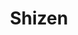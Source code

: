 ---
layout: place
title: "Shizen"
permalink: /california/san-francisco/shizen.html
stateAbbr: CA
stateName: California
cityName: San Francisco
seo:
  name: "Shizen"
  type: Restaurant
  links: https://www.shizensf.com/
description: "Vegan fare from faux-sushi and ramen to meatless small plates, in an inventive and wood-decked space. Shizen serves delicious sushi in San Francisco, California. Try fresh Japanese dishes for a great dining experience. Available for, lunch, and dinner."
place_id: ChIJIVHOoCF-j4ARnw6y25XWmMA
photos:
  - name: >-
      places/ChIJIVHOoCF-j4ARnw6y25XWmMA/photos/AeeoHcI-eLTNO4RSrACxm9DOrMBYZVfbEAmPl7pif-tlICkz0m1wduCpv46IEEs9ncvTcKtQtFkCkPrYjKqh6s6-jECS-cU-zmsJN_vLy9K418ZSYjUXwqLeWqX7sRxlsJfFLgWFBFTs-aqpJVwGNHPQd6rBKKCYLk6zRk1i09t4uSGyl6V-y4MqJavNyn7jWw8CDKjDQ8UZYDxp6jqvLAy9i9-c5ao3hWojyT57Q8NUCzqyp7RzTAVBGX1rOS2Ep2BvOkE8v9qjr1jHht2bV0TewmxxCil_7sh8wqLl7few5UtJrr_6o-3b9T6m1QMD9LwhkCrO5sY6vOBwVp5QrCRW8I6X69gpOCFuEU-4DcFMbXHSc3t-c6VdRSysEWMJuKYY2KeWnQGO2E9jAJSMzyqbJwNHI-HYag3s3UdumwP7FrNKI7Q
    widthPx: 1200
    heightPx: 800
    authorAttributions:
      - displayName: Bautista Martínez
        uri: https://maps.google.com/maps/contrib/114170030688589989241
        photoUri: >-
          https://lh3.googleusercontent.com/a-/ALV-UjXXz1lHNpdU2MsiNMkf3mMJ2MdfyCSrA4QZPu0eiEYGZFA8QqPE=s100-p-k-no-mo
    flagContentUri: >-
      https://www.google.com/local/imagery/report/?cb_client=maps_api_places.places_api&image_key=!1e10!2sCIHM0ogKEICAgIDBveObhQE&hl=en-US
    googleMapsUri: >-
      https://www.google.com/maps/place//data=!3m4!1e2!3m2!1sCIHM0ogKEICAgIDBveObhQE!2e10!4m2!3m1!1s0x808f7e21a0ce5121:0xc098d695dbb20e9f
  - name: >-
      places/ChIJIVHOoCF-j4ARnw6y25XWmMA/photos/AeeoHcKMyONM84nOQ8wpFsq-makgV-EOvvV0JuiI6uGEh8jAJUazYpfaJDRmt8RJQp1F4boTZwoZXsOld1xk8hpeCAqA9oih8FyF_TDGcjsdIt4BhE4GxeouNk5q-H4HZQaqwFnthOHsvpITo2uAhRh5UGUV1DOroH8kiKR5HvFYe3A64wMOXOxxA9OazNS0TxsQoama_NVAI2JHDncC_PUtBNSpr50eENm5xidl70s2IxmvgyvfWHiVSm05k5aeAP17EeawMWPOJslfDq5RUHMz1I76gARopYRZj8Dzo0JAPA1MGKD_JgojtP_c-IUUYGgrvbExxYhKgtpCXthen3MV6dN6K0fhH9EusVsXwqx_ZxfFZxILbSbwrRND8mjAr-BEUHuHBuMFBDaN201t0L8ErwgYyHy0rjLhyD5r0HiukWY
    widthPx: 3931
    heightPx: 2555
    authorAttributions:
      - displayName: Jordan C Peralta
        uri: https://maps.google.com/maps/contrib/112145363271424353270
        photoUri: >-
          https://lh3.googleusercontent.com/a-/ALV-UjWMDqdgQx66OmVqQj4GS9fI_17VUFq26PEn5bGKESpVvt0CTPQPtQ=s100-p-k-no-mo
    flagContentUri: >-
      https://www.google.com/local/imagery/report/?cb_client=maps_api_places.places_api&image_key=!1e10!2sCIHM0ogKEICAgIDbkqXjNg&hl=en-US
    googleMapsUri: >-
      https://www.google.com/maps/place//data=!3m4!1e2!3m2!1sCIHM0ogKEICAgIDbkqXjNg!2e10!4m2!3m1!1s0x808f7e21a0ce5121:0xc098d695dbb20e9f
  - name: >-
      places/ChIJIVHOoCF-j4ARnw6y25XWmMA/photos/AeeoHcKz4k4KoyACm2tCsWaM3UlfQnsdauRyf7jw58QjjWfGOzV5UIvuzItVNVIhXY_vuDoUCZBONm0doD9jH4byGi3RZpL5z_DWzVl3bB74WNPAn1u-h8Ef-D38uwDXJzewE6cS-PSKFQqV77TYOTO4KwPmG4E-W8pOCAm3r1uPY4VqpzGNdzpgSLtMdp1VdhmY-wxidc2eBTIxUWmI7uZscyXuTkfUE8IGL8BdYffVhX4IykL47yz8TU3hCDTWYUjesMVrNNILTsiptxh0qQ7D-rZor7AWrG7EZlQtPqxDcvHG7-GAxQFXPxhimVbMIHaZ9SBHLHCumKOl74KVsJNkVt_-q89CuNOClBX-OHbCiQiJeF0-J3q-QxcAymaibCaNyF6jNJXFfC8PBszHHSGPAYDqs_8Q_gPpPNmmoZmDSiOB5pzvVxxs4DOWcPtiD1TA
    widthPx: 4624
    heightPx: 3472
    authorAttributions:
      - displayName: Gauri Gadkari
        uri: https://maps.google.com/maps/contrib/102117105939783820515
        photoUri: >-
          https://lh3.googleusercontent.com/a-/ALV-UjXoR3kFYsjZxzieCSooq6aROkSBANOn9XeoISryEIemeTgr2_12BA=s100-p-k-no-mo
    flagContentUri: >-
      https://www.google.com/local/imagery/report/?cb_client=maps_api_places.places_api&image_key=!1e10!2sCIABIhADydER5C1nfmfwirMABlAV&hl=en-US
    googleMapsUri: >-
      https://www.google.com/maps/place//data=!3m4!1e2!3m2!1sCIABIhADydER5C1nfmfwirMABlAV!2e10!4m2!3m1!1s0x808f7e21a0ce5121:0xc098d695dbb20e9f
  - name: >-
      places/ChIJIVHOoCF-j4ARnw6y25XWmMA/photos/AeeoHcKcxxyDJ6ICamE31sgvuFvXJdULtbh0jwSqxO6Nogc9h3lWxuAuSzcglqFstot71dDYpmLIKmNmohYOUoxla21lB08xG6Ckoa_Ue8ZlAp27-fyPnRvMLJuemny4M-f1oAAvdCg2IjjnOP11S8VqBFuk2YI941wEFuJ-HS-Qoi2B55qAD2yihVYhDq4MIfKQwswff4zaRz8bGig-894RcEx1pFkqTSdxe5cVZfCmelOhNozSFewySaq1plx3S5TBSvQX54BCohiyy__P6bFKiMbUCECklgNUgYCvm3uBONK1-2eFHmovYIK3JMUDmzGEw-dU90dUXYktX8T9EkXUP90Ja_lOIqdvew5pVavMwcprtV0ZFNvKeEMsfNH_-tePy84VPBaFNH_mA4avyPVMDGvBivzha47EYUnXbrpFQII
    widthPx: 2048
    heightPx: 1542
    authorAttributions:
      - displayName: Noam Kedem
        uri: https://maps.google.com/maps/contrib/102457489127916701708
        photoUri: >-
          https://lh3.googleusercontent.com/a-/ALV-UjVlnQ3JJmDyexZC7tVD8jlX6wGFHYPUrwbwlFcBa2ANT5jnufk7Nw=s100-p-k-no-mo
    flagContentUri: >-
      https://www.google.com/local/imagery/report/?cb_client=maps_api_places.places_api&image_key=!1e10!2sCIHM0ogKEICAgIDH9675Ug&hl=en-US
    googleMapsUri: >-
      https://www.google.com/maps/place//data=!3m4!1e2!3m2!1sCIHM0ogKEICAgIDH9675Ug!2e10!4m2!3m1!1s0x808f7e21a0ce5121:0xc098d695dbb20e9f
  - name: >-
      places/ChIJIVHOoCF-j4ARnw6y25XWmMA/photos/AeeoHcIQWsBzixLgTlUU16L1qKuAY9Pus3036ly0QACs72mxmR2_xJTGpMhecZFZLfCf2bszMGzKI6hQAHOf7olsy_RpkCES9beghQvEfWMvkLSTn98NNqFLnPKJxv2_Nmpev4G9cWChdBXJ1W-0Yu3QLoR4rcHG5Vzt8LE8n-RRnI3ti7yoHheZwjtWOqx6ESFquq3_JZ5SUYkIpppbRllwbabsC0t_QVEy4POB5Mbevyhx3NcrpmqQEJKNhGYc2R_Seqxsfx2ccOGljf9cu_DsGv7qs7Sbh7uk8n2wiTGQAJMrW1QuT2tH4TNXkhhYKOJzzwqAJrQWX18GYvgqLSs2ZKDo1e1XfMq7Ne4nqXTHLyNbgaNAI-e9ch1Hv5tFQpmkloaAUiNlsHzSrs3wrCsh1XKCeOfg8D8DIIibxRyIxcNnLNk
    widthPx: 4032
    heightPx: 3024
    authorAttributions:
      - displayName: Tru Nguyen
        uri: https://maps.google.com/maps/contrib/107984292462539462544
        photoUri: >-
          https://lh3.googleusercontent.com/a-/ALV-UjUuC0TvUjLo0Hm5N1YkRs9TRC5F3Gpvp_u9LvjvEjOs_5q9goL1Gg=s100-p-k-no-mo
    flagContentUri: >-
      https://www.google.com/local/imagery/report/?cb_client=maps_api_places.places_api&image_key=!1e10!2sCIHM0ogKEICAgICn5eWT0gE&hl=en-US
    googleMapsUri: >-
      https://www.google.com/maps/place//data=!3m4!1e2!3m2!1sCIHM0ogKEICAgICn5eWT0gE!2e10!4m2!3m1!1s0x808f7e21a0ce5121:0xc098d695dbb20e9f
  - name: >-
      places/ChIJIVHOoCF-j4ARnw6y25XWmMA/photos/AeeoHcJMgsHOc_-QJaOODpkZMxcov6bwrGgag0BKb8OB0nFp-6Wzc9cp4wxnyvUaF2yYwin5PBIJjUJM3NvJ0LMBRboEV5xsu00CgzuNe4gKWIQE469jnCIb5TUw5ZwnivGupPPloWpgAW_TctF2ddrg40_LpvyTI7C5rApcoCLGsQw1SpXPPf8jsNWAQdj7AdZxpBt9l_jySQCdyDyhcUqa_QC6JGDoPggav3-kY-pe17pZpgafQQBIgOnXQZbkbfAP3vA0YYhEEd4AbJe8WBYhKxFlIT3xte1wykMA_BgI4UG9eM9GZFsMCT6WlFaJ9VkBUeuo2sIKUTRZ0sYtT0Syb5KbxmV8FFJLejjYKWuvY94O3Qa2oBd0yYInN3i9vnICM9KYFEXvumjEJB0d_5mxmwDsFVGRpUMmM3Ly6TOC5_Y
    widthPx: 4030
    heightPx: 2690
    authorAttributions:
      - displayName: Kroya Kernten
        uri: https://maps.google.com/maps/contrib/101711247565040865033
        photoUri: >-
          https://lh3.googleusercontent.com/a/ACg8ocJFL5sxUMofoHl7CPM17QcOiBF0lzv6vIlcobAnUjh1h-vtjQ=s100-p-k-no-mo
    flagContentUri: >-
      https://www.google.com/local/imagery/report/?cb_client=maps_api_places.places_api&image_key=!1e10!2sCIHM0ogKEICAgICn7cKqZA&hl=en-US
    googleMapsUri: >-
      https://www.google.com/maps/place//data=!3m4!1e2!3m2!1sCIHM0ogKEICAgICn7cKqZA!2e10!4m2!3m1!1s0x808f7e21a0ce5121:0xc098d695dbb20e9f
  - name: >-
      places/ChIJIVHOoCF-j4ARnw6y25XWmMA/photos/AeeoHcKs7KxmJEqTMkOlzJRF_UxpRDO9T5YfseMxYGE9egLpeWSlSjLyPsVjFVZmm_51DWGdaVM0-ZvtSA_0AZx50xLrQwU_-agGXFyO4zv3yPRjvXg39IP5oCBbB70_iyH8xXN1WBXBZ6yDfKa9pkshTrfx_xHrev82yGIlGW8WCGhemQIiZNlxP1BsevOmsjryrv96nSm87T3PfCF8nIFuyPpSIzdfM6nyDLFt0WVEnCckkRNYLHKDl9QEifONOtlfW9ugxWAOHjS2fHQv0mJqnST8IMYK_YMJYCEFZuOfjbpp66DzH_M3mRqTSRtFxOX1j3f3VT51bLAj2J523F5GwJOKdNyZaUs3Nv4IbW5Ereuk1bGYBUCHejWNDemwx4J7LN-k_uSYC5MVBMHxj4rYyP7ctzzYSIc0cbJ7N-7YP4JK8A
    widthPx: 3321
    heightPx: 2488
    authorAttributions:
      - displayName: Max Kessler
        uri: https://maps.google.com/maps/contrib/106954414993433334583
        photoUri: >-
          https://lh3.googleusercontent.com/a-/ALV-UjUuQNLgNDd6LMe5r7682RssuFxu0AfkfCJMQm-rMCLiorvXz2w4=s100-p-k-no-mo
    flagContentUri: >-
      https://www.google.com/local/imagery/report/?cb_client=maps_api_places.places_api&image_key=!1e10!2sCIHM0ogKEICAgIDb78TtZg&hl=en-US
    googleMapsUri: >-
      https://www.google.com/maps/place//data=!3m4!1e2!3m2!1sCIHM0ogKEICAgIDb78TtZg!2e10!4m2!3m1!1s0x808f7e21a0ce5121:0xc098d695dbb20e9f
  - name: >-
      places/ChIJIVHOoCF-j4ARnw6y25XWmMA/photos/AeeoHcLrm1cHA6ivpovlp756HUpkYzVg4p_ECdjzY3aHQHJtl5wAOOdUNyi6yaRFlq0C0q_qzReWZpKXimgzGAXLmuIcr2CtjUFDYgHNqxGr8d_rboomEO7y-msZLhvi2NaNWFWo4nFUr7fqjgxcYbrOp_l6PcTjqEoB11tYYKRQ6-dRnSLMj0-4P4rZYpPCYf10aC1PPPnXkRDzJ3Ku5BDn-UpH19id2ETCyDJSnWjw5nfvCB8xDrJZJHhkxg7DoQkhsC1R65Ky1OZmcInGMhv83EithkIPd-ekHvu3oW0kC6kShBzdkVHkzL6DWm74VrVdjgXJHpkkGtP67hFizjvfSsXQFNjrb6kqlWa3xjGUgMDb_YUzIdmTHJz6XP8QqdDF65ziAZhIzjHPJtGUuXer_ns7mKVy1iKkpmArTb_wasmfvg
    widthPx: 3752
    heightPx: 2748
    authorAttributions:
      - displayName: kykynest YF
        uri: https://maps.google.com/maps/contrib/106726539781653299166
        photoUri: >-
          https://lh3.googleusercontent.com/a-/ALV-UjU3lf08X5o_dEhd4GdBSrRbqlIAWOH_52n3-joE1PyjdxFKyVoX=s100-p-k-no-mo
    flagContentUri: >-
      https://www.google.com/local/imagery/report/?cb_client=maps_api_places.places_api&image_key=!1e10!2sCIHM0ogKEICAgICEw4WlUA&hl=en-US
    googleMapsUri: >-
      https://www.google.com/maps/place//data=!3m4!1e2!3m2!1sCIHM0ogKEICAgICEw4WlUA!2e10!4m2!3m1!1s0x808f7e21a0ce5121:0xc098d695dbb20e9f
  - name: >-
      places/ChIJIVHOoCF-j4ARnw6y25XWmMA/photos/AeeoHcKWmI7eg1zrvawBAl5_rqzl1J8pRUfBsuLEE4hN8tzVpgy4FokUolBntvPb4toeO-sze1LlAd_UunPT0PQWcFJGBCM4NwDt3RTNPPyhta5llG1tIV7aIxcFoINsGs5UYxHIyWzBJnu8Yin1GXnZxtREq9HNk7leXoyLTdl1UkLTavscmEyn7AXZuWdwONEBJZ69qmfaC-JxPl6B_hhHwooW6CAMTIKy_sxCRT06MJDzRgaIJvt5ZezH_LI8J4TgBQ5pk4KGcATpk6xCY-RxdEsBXR2GOX0xQ9VSQpEASJnq5QCWYK-1zlv4uMI4bkfHLlB1L8M-fij91rq1Fe4OeNbg2fgLu40i1-pPe4Oj6HomnUp5HD0WVAtstaxKUPHTJqhpnFfZeJj-gyuyzoG-TRY60YMK7ehluMm4KwHlk0N3ns7l
    widthPx: 3600
    heightPx: 4800
    authorAttributions:
      - displayName: Ambarish Malpani
        uri: https://maps.google.com/maps/contrib/109434076474789456103
        photoUri: >-
          https://lh3.googleusercontent.com/a-/ALV-UjX8uK7J161Kl4bdQSQJLOMMWGrz6_7wOAOusXWSTxE5TfMcxSqM=s100-p-k-no-mo
    flagContentUri: >-
      https://www.google.com/local/imagery/report/?cb_client=maps_api_places.places_api&image_key=!1e10!2sCIHM0ogKEICAgICb2fLSqAE&hl=en-US
    googleMapsUri: >-
      https://www.google.com/maps/place//data=!3m4!1e2!3m2!1sCIHM0ogKEICAgICb2fLSqAE!2e10!4m2!3m1!1s0x808f7e21a0ce5121:0xc098d695dbb20e9f
  - name: >-
      places/ChIJIVHOoCF-j4ARnw6y25XWmMA/photos/AeeoHcJYGMvhAd70usgWI_J-KbtWh8aBhxjqdCcbU-2BSk1yGsv43ziQGNMtu0LtvH5g7MsXVS0cbywPR-91umx1iPMWe2cyzPlEcntZvTDSqaD6WnPLD6PmfwcWO0O1-mhdGHmUQXnHFlQ22TAv9N4MU46Y0bdhjpTsaavU510el-Il1eSLhLDjP4MZCx4NxtUVh3p371O1y2qwVZEIsZowR2t-fb2O6JIHx0f6X4CkntdTOuNfo8p4irxh-4Tn6E1APIFsp6wISIyoUj78PCPEcOoXzhkzNL2yz5NGW19Xf-F1Tn-k28kMjMk2h87knt3hHn7_5nlcM4slM8wlCCsN-G4Rj9U6DrA07hNFkdB82SEq81PML9r3LpRuEVExj9cW4Xvtjl1t6sB-iEqmw2zoL4vdzlqFf_ao0quXSUc24oR7LcU
    widthPx: 3024
    heightPx: 4032
    authorAttributions:
      - displayName: James Li
        uri: https://maps.google.com/maps/contrib/101261689720724310432
        photoUri: >-
          https://lh3.googleusercontent.com/a-/ALV-UjXh5k-G6jpmPJwNpOPnuKeuo7rlMUlIE2uZ9KZzLcc3cDy-2r4E=s100-p-k-no-mo
    flagContentUri: >-
      https://www.google.com/local/imagery/report/?cb_client=maps_api_places.places_api&image_key=!1e10!2sCIHM0ogKEICAgICXm7HN2gE&hl=en-US
    googleMapsUri: >-
      https://www.google.com/maps/place//data=!3m4!1e2!3m2!1sCIHM0ogKEICAgICXm7HN2gE!2e10!4m2!3m1!1s0x808f7e21a0ce5121:0xc098d695dbb20e9f
address: 370 14th St, San Francisco, CA 94103, USA
street: 370 14th St
city: San Francisco
state: CA
zip: '94103'
country: USA
neighborhood: Mission District
latitude: '37.768313'
longitude: '-122.421681'
accessibility_options:
  wheelchairAccessibleParking: false
  wheelchairAccessibleEntrance: true
  wheelchairAccessibleRestroom: true
  wheelchairAccessibleSeating: true
business_status: OPERATIONAL
name: Shizen
google_maps_links:
  directionsUri: >-
    https://www.google.com/maps/dir//''/data=!4m7!4m6!1m1!4e2!1m2!1m1!1s0x808f7e21a0ce5121:0xc098d695dbb20e9f!3e0
  placeUri: https://maps.google.com/?cid=13878078190866534047
  writeAReviewUri: >-
    https://www.google.com/maps/place//data=!4m3!3m2!1s0x808f7e21a0ce5121:0xc098d695dbb20e9f!12e1
  reviewsUri: >-
    https://www.google.com/maps/place//data=!4m4!3m3!1s0x808f7e21a0ce5121:0xc098d695dbb20e9f!9m1!1b1
  photosUri: >-
    https://www.google.com/maps/place//data=!4m3!3m2!1s0x808f7e21a0ce5121:0xc098d695dbb20e9f!10e5
primary_type: Vegan Restaurant
opening_hours:
  regular: null
  current: null
secondary_opening_hours:
  regular:
    weekdayDescriptions: null
    type: null
  current:
    weekdayDescriptions: null
    type: null
phone: (415) 678-5767
price_level: PRICE_LEVEL_MODERATE
price_range: $30 &ndash; $50
rating: '4.7'
rating_count: 2912
website: https://www.shizensf.com/
reviews:
  - name: >-
      places/ChIJIVHOoCF-j4ARnw6y25XWmMA/reviews/ChRDSUhNMG9nS0VJQ0FnTURJdXRJNxAB
    relativePublishTimeDescription: in the last week
    rating: 5
    text:
      text: >-
        Shizen is hands-down one of the most impressive vegan restaurants I’ve
        ever been to — and quite possibly the best vegan sushi spot in San
        Francisco. From the moment you walk in, you’re greeted with a warm,
        stylish ambiance that’s both modern and calming, perfect for an
        unforgettable dining experience.


        The menu is packed with creative, artfully crafted rolls that don’t just
        mimic traditional sushi — they redefine it. I tried the candelstick,
        Ramen and  rolls, and both were mind-blowingly good. The flavor
        combinations, textures, and presentation were absolutely top-tier. You’d
        never guess there’s no seafood involved — everything is made from fresh
        vegetables, house-made sauces, and plant-based ingredients that shine in
        every bite.


        The service was equally fantastic — attentive, knowledgeable, and
        clearly passionate about the food. Yes, it can get busy (for good
        reason), but it’s worth every minute of the wait. Pro tip: get there
        early or join the waitlist online.


        Whether you’re vegan or not, Shizen is a must-visit. It’s a bold,
        flavorful, and truly unique take on sushi that will leave you dreaming
        about your next visit. Highly recommended!
      languageCode: en
    originalText:
      text: >-
        Shizen is hands-down one of the most impressive vegan restaurants I’ve
        ever been to — and quite possibly the best vegan sushi spot in San
        Francisco. From the moment you walk in, you’re greeted with a warm,
        stylish ambiance that’s both modern and calming, perfect for an
        unforgettable dining experience.


        The menu is packed with creative, artfully crafted rolls that don’t just
        mimic traditional sushi — they redefine it. I tried the candelstick,
        Ramen and  rolls, and both were mind-blowingly good. The flavor
        combinations, textures, and presentation were absolutely top-tier. You’d
        never guess there’s no seafood involved — everything is made from fresh
        vegetables, house-made sauces, and plant-based ingredients that shine in
        every bite.


        The service was equally fantastic — attentive, knowledgeable, and
        clearly passionate about the food. Yes, it can get busy (for good
        reason), but it’s worth every minute of the wait. Pro tip: get there
        early or join the waitlist online.


        Whether you’re vegan or not, Shizen is a must-visit. It’s a bold,
        flavorful, and truly unique take on sushi that will leave you dreaming
        about your next visit. Highly recommended!
      languageCode: en
    authorAttribution:
      displayName: Praveen Singh
      uri: https://www.google.com/maps/contrib/110288782210699734127/reviews
      photoUri: >-
        https://lh3.googleusercontent.com/a/ACg8ocKY-2qb94K7ocQ741m7UqvgG-xLBJHH_UF2u5EbUf0nCKv6kg=s128-c0x00000000-cc-rp-mo-ba2
    publishTime: '2025-04-09T03:45:31.844555Z'
    flagContentUri: >-
      https://www.google.com/local/review/rap/report?postId=ChRDSUhNMG9nS0VJQ0FnTURJdXRJNxAB&d=17924085&t=1
    googleMapsUri: >-
      https://www.google.com/maps/reviews/data=!4m6!14m5!1m4!2m3!1sChRDSUhNMG9nS0VJQ0FnTURJdXRJNxAB!2m1!1s0x808f7e21a0ce5121:0xc098d695dbb20e9f
  - name: >-
      places/ChIJIVHOoCF-j4ARnw6y25XWmMA/reviews/ChdDSUhNMG9nS0VJQ0FnTUR3ejdfcWd3RRAB
    relativePublishTimeDescription: 2 weeks ago
    rating: 5
    text:
      text: >-
        Amazing food and service! We didn't have very high expectations from
        vegan sushi but this place definitely blew our mind. The sushis are so
        unique and perfect. The service is very quick. It is quite hard to find
        a table though but we were lucky to walk-in and find seats at the bar.
      languageCode: en
    originalText:
      text: >-
        Amazing food and service! We didn't have very high expectations from
        vegan sushi but this place definitely blew our mind. The sushis are so
        unique and perfect. The service is very quick. It is quite hard to find
        a table though but we were lucky to walk-in and find seats at the bar.
      languageCode: en
    authorAttribution:
      displayName: Nishtha Choudhary
      uri: https://www.google.com/maps/contrib/117912488213834855784/reviews
      photoUri: >-
        https://lh3.googleusercontent.com/a-/ALV-UjX_K0MkXO64AsKrLK01RT3Mt_zvtW1mfIItUn7deFGL_aRlKZ_Q=s128-c0x00000000-cc-rp-mo-ba4
    publishTime: '2025-03-29T03:07:41.093817Z'
    flagContentUri: >-
      https://www.google.com/local/review/rap/report?postId=ChdDSUhNMG9nS0VJQ0FnTUR3ejdfcWd3RRAB&d=17924085&t=1
    googleMapsUri: >-
      https://www.google.com/maps/reviews/data=!4m6!14m5!1m4!2m3!1sChdDSUhNMG9nS0VJQ0FnTUR3ejdfcWd3RRAB!2m1!1s0x808f7e21a0ce5121:0xc098d695dbb20e9f
  - name: >-
      places/ChIJIVHOoCF-j4ARnw6y25XWmMA/reviews/ChZDSUhNMG9nS0VJQ0FnTUNJbXE3M1VREAE
    relativePublishTimeDescription: a week ago
    rating: 5
    text:
      text: >-
        THE BEST VEGAN SUSHI PLACE EVER!

        WOW this restaurant blew my mind. Who would’ve thought I’d get to enjoy
        Sushi being a vegetarian?

        All the dishes were top notch and service was incredible. Worth going on
        the Michelin guide.

        We ordered hidden agenda, secret weapon and boddy and soul. We also got
        the tofu starter. While it is hard to pick, secret weapon’s base made it
        so tasty. Hidden agenda’s garlic aoli combined with tempura eggplant was
        also great. I highly recommend vegans or even meat eaters to try out
        this place.

        The amount of Indian crowd whenever you go says it all!
      languageCode: en
    originalText:
      text: >-
        THE BEST VEGAN SUSHI PLACE EVER!

        WOW this restaurant blew my mind. Who would’ve thought I’d get to enjoy
        Sushi being a vegetarian?

        All the dishes were top notch and service was incredible. Worth going on
        the Michelin guide.

        We ordered hidden agenda, secret weapon and boddy and soul. We also got
        the tofu starter. While it is hard to pick, secret weapon’s base made it
        so tasty. Hidden agenda’s garlic aoli combined with tempura eggplant was
        also great. I highly recommend vegans or even meat eaters to try out
        this place.

        The amount of Indian crowd whenever you go says it all!
      languageCode: en
    authorAttribution:
      displayName: Narendar Sriram
      uri: https://www.google.com/maps/contrib/106975807292619186394/reviews
      photoUri: >-
        https://lh3.googleusercontent.com/a-/ALV-UjU5dlXStQwsGzhAbQF5Cc-JQ8-spI_nK73ifJEIT6YIEFslsRdc=s128-c0x00000000-cc-rp-mo-ba3
    publishTime: '2025-04-01T07:11:04.665773Z'
    flagContentUri: >-
      https://www.google.com/local/review/rap/report?postId=ChZDSUhNMG9nS0VJQ0FnTUNJbXE3M1VREAE&d=17924085&t=1
    googleMapsUri: >-
      https://www.google.com/maps/reviews/data=!4m6!14m5!1m4!2m3!1sChZDSUhNMG9nS0VJQ0FnTUNJbXE3M1VREAE!2m1!1s0x808f7e21a0ce5121:0xc098d695dbb20e9f
  - name: >-
      places/ChIJIVHOoCF-j4ARnw6y25XWmMA/reviews/ChdDSUhNMG9nS0VJQ0FnTURRMzVmc2xnRRAB
    relativePublishTimeDescription: 4 weeks ago
    rating: 4
    text:
      text: >-
        It was an amazing cozy spot. Since we did not have a reservation we were
        able to get a seat at the bar. Body and Soul roll was really great.

        Some of the veggies in the bar did not look fresh. Staff was very
        friendly and accommodating.
      languageCode: en
    originalText:
      text: >-
        It was an amazing cozy spot. Since we did not have a reservation we were
        able to get a seat at the bar. Body and Soul roll was really great.

        Some of the veggies in the bar did not look fresh. Staff was very
        friendly and accommodating.
      languageCode: en
    authorAttribution:
      displayName: ankit devani
      uri: https://www.google.com/maps/contrib/105495344165300203265/reviews
      photoUri: >-
        https://lh3.googleusercontent.com/a-/ALV-UjXcBbB9CdinxBHkaKm_QZkWrXk448hSd-7EfFDpShjMSnku3Mk=s128-c0x00000000-cc-rp-mo-ba3
    publishTime: '2025-03-15T15:44:17.943713Z'
    flagContentUri: >-
      https://www.google.com/local/review/rap/report?postId=ChdDSUhNMG9nS0VJQ0FnTURRMzVmc2xnRRAB&d=17924085&t=1
    googleMapsUri: >-
      https://www.google.com/maps/reviews/data=!4m6!14m5!1m4!2m3!1sChdDSUhNMG9nS0VJQ0FnTURRMzVmc2xnRRAB!2m1!1s0x808f7e21a0ce5121:0xc098d695dbb20e9f
  - name: >-
      places/ChIJIVHOoCF-j4ARnw6y25XWmMA/reviews/ChdDSUhNMG9nS0VJQ0FnSUR2NDlTc253RRAB
    relativePublishTimeDescription: 3 months ago
    rating: 5
    text:
      text: >-
        Delicious food & sushi! I loved the Brussels sprouts, the candlestick
        roll was really fun (comes with a little flame on the plate), and the
        boddy & soul roll was so yummy! Attentive service. My one complaint is
        the tables were very close together; know it’s not a place for any kind
        of private conversation, and you’ll be fine!
      languageCode: en
    originalText:
      text: >-
        Delicious food & sushi! I loved the Brussels sprouts, the candlestick
        roll was really fun (comes with a little flame on the plate), and the
        boddy & soul roll was so yummy! Attentive service. My one complaint is
        the tables were very close together; know it’s not a place for any kind
        of private conversation, and you’ll be fine!
      languageCode: en
    authorAttribution:
      displayName: Jenny Barrett
      uri: https://www.google.com/maps/contrib/106534256562837586477/reviews
      photoUri: >-
        https://lh3.googleusercontent.com/a-/ALV-UjVijJpzSdzoMuEQvlze2TQag3P45bm_00SKa1vnmnXXgsxS1mCOZg=s128-c0x00000000-cc-rp-mo-ba4
    publishTime: '2024-12-23T16:37:53.575086Z'
    flagContentUri: >-
      https://www.google.com/local/review/rap/report?postId=ChdDSUhNMG9nS0VJQ0FnSUR2NDlTc253RRAB&d=17924085&t=1
    googleMapsUri: >-
      https://www.google.com/maps/reviews/data=!4m6!14m5!1m4!2m3!1sChdDSUhNMG9nS0VJQ0FnSUR2NDlTc253RRAB!2m1!1s0x808f7e21a0ce5121:0xc098d695dbb20e9f
parking_options:
  freeParkingLot: false
  paidParkingLot: true
  freeStreetParking: true
  paidStreetParking: true
  valetParking: false
payment_options:
  acceptsCreditCards: true
  acceptsDebitCards: true
  acceptsCashOnly: false
  acceptsNfc: true
allow_dogs: null
curbside_pickup: false
delivery: false
dine_in: true
good_for_children: false
good_for_groups: true
good_for_sports: false
live_music: false
menu_for_children: false
outdoor_seating: false
reservable: true
restroom: true
serves_beer: true
serves_breakfast: false
serves_brunch: false
serves_cocktails: true
serves_coffee: false
serves_dinner: true
serves_dessert: true
serves_lunch: true
serves_vegetarian_food: true
serves_wine: true
takeout: false
summary: >-
  Vegan fare from faux-sushi and ramen to meatless small plates, in an inventive
  and wood-decked space.

---